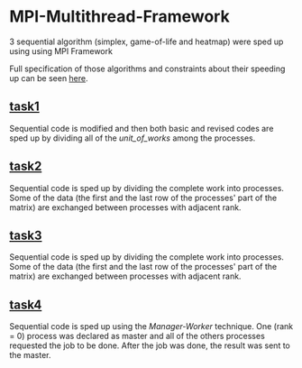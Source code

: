 # MPI-Multithread-Framework
3 sequential algorithm (simplex, game-of-life and heatmap) were sped up using using MPI Framework

Full specification of those algorithms and constraints about their speeding up can be seen [here](https://github.com/mdodovic/MPI-Multithread-Framework/blob/main/problems_description.pdf).

## [task1](https://github.com/mdodovic/MPI-Multithread-Framework/tree/main/task1_simplex)

Sequential code is modified and then both basic and revised codes are sped up by dividing all of the _unit_of_works_ among the processes.

## [task2](https://github.com/mdodovic/MPI-Multithread-Framework/tree/main/task2_gameoflife)

Sequential code is sped up by dividing the complete work into processes. Some of the data (the first and the last row of the processes' part of the matrix) are exchanged between processes with adjacent rank. 

## [task3](https://github.com/mdodovic/MPI-Multithread-Framework/tree/main/task3_hotspot/data)

Sequential code is sped up by dividing the complete work into processes. Some of the data (the first and the last row of the processes' part of the matrix) are exchanged between processes with adjacent rank. 

## [task4](https://github.com/mdodovic/MPI-Multithread-Framework/tree/main/task4_hotspot/data)

Sequential code is sped up using the _Manager-Worker_ technique. One (rank = 0) process was declared as master and all of the others processes requested the job to be done. After the job was done, the result was sent to the master.  
